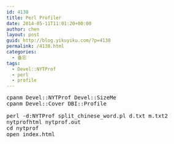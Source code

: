 ```yaml
---
id: 4138
title: Perl Profiler
date: 2014-05-11T11:01:20+00:00
author: chen
layout: post
guid: http://blog.yikuyiku.com/?p=4138
permalink: /4138.html
categories:
  - 备忘
tags:
  - Devel::NYTProf
  - perl
  - profile
---
```

<pre class="brush: bash">cpanm Devel::NYTProf Devel::SizeMe
cpanm Devel::Cover DBI::Profile 

perl -d:NYTProf split_chinese_word.pl d.txt m.txt2
nytprofhtml nytprof.out
cd nytprof
open index.html
</pre>